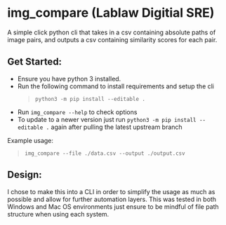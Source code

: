 # img_compare (Lablaw Digitial SRE)
A simple click python cli that takes in a csv containing absolute paths 
of image pairs, and outputs a csv containing similarity scores for each pair.

## Get Started:
- Ensure you have python 3 installed.
- Run the following command to install requirements and setup the cli
  > `python3 -m pip install --editable .`
- Run `img_compare --help` to check options
- To update to a newer version just run ``python3 -m pip install --editable .`` again after pulling the latest upstream branch

Example usage:
>`img_compare --file ./data.csv --output ./output.csv`


## Design:
I chose to make this into a CLI in order to simplify the usage as much as possible and allow for further automation layers.
This was tested in both Windows and Mac OS environments just ensure to be mindful of file path structure
when using each system.